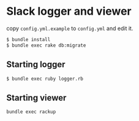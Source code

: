 # Slack logger and viewer

copy `config.yml.example` to `config.yml` and edit it.

```sh
$ bundle install
$ bundle exec rake db:migrate
```

## Starting logger

```sh
$ bundle exec ruby logger.rb
```

## Starting viewer

```
bundle exec rackup
```

